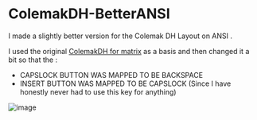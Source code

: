 # ColemakDH-BetterANSI

I made a slightly better version for the Colemak DH Layout on ANSI .

I used the original [ColemakDH for matrix](https://github.com/ColemakMods/mod-dh/tree/master/klc) as a basis and then changed it a bit so that the :
* CAPSLOCK BUTTON WAS MAPPED TO BE BACKSPACE 
* INSERT BUTTON WAS MAPPED TO BE CAPSLOCK (Since I have honestly never had to use this key for anything)
    
 
![image](https://user-images.githubusercontent.com/65004578/120104077-d2f31080-c163-11eb-9c18-5245aa1a1817.png)
